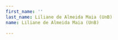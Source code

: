 ```yaml
---
first_name: ''
last_name: Liliane de Almeida Maia (UnB)
name: Liliane de Almeida Maia (UnB)

---
```


